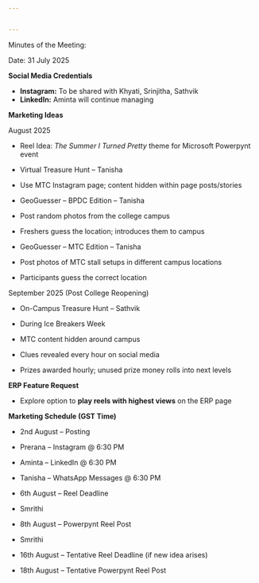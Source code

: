 ```yaml
---


---
```


<p>Minutes of the Meeting:</p>
<p>Date: 31 July 2025</p>
<p><strong>Social Media Credentials</strong></p>
<ul>
<li><strong>Instagram:</strong> To be shared with Khyati, Srinjitha, Sathvik</li>
<li><strong>LinkedIn:</strong> Aminta will continue managing</li>
</ul>
<p><strong>Marketing Ideas</strong></p>
<p>August 2025</p>
<ul>
<li>
<p>Reel Idea: <em>The Summer I Turned Pretty</em> theme for Microsoft Powerpynt event</p>
</li>
<li>
<p>Virtual Treasure Hunt – Tanisha</p>
</li>
<li>
<p>Use MTC Instagram page; content hidden within page posts/stories</p>
</li>
<li>
<p>GeoGuesser – BPDC Edition – Tanisha</p>
</li>
<li>
<p>Post random photos from the college campus</p>
</li>
<li>
<p>Freshers guess the location; introduces them to campus</p>
</li>
<li>
<p>GeoGuesser – MTC Edition – Tanisha</p>
</li>
<li>
<p>Post photos of MTC stall setups in different campus locations</p>
</li>
<li>
<p>Participants guess the correct location</p>
</li>
</ul>
<p>September 2025 (Post College Reopening)</p>
<ul>
<li>
<p>On-Campus Treasure Hunt – Sathvik</p>
</li>
<li>
<p>During Ice Breakers Week</p>
</li>
<li>
<p>MTC content hidden around campus</p>
</li>
<li>
<p>Clues revealed every hour on social media</p>
</li>
<li>
<p>Prizes awarded hourly; unused prize money rolls into next levels</p>
</li>
</ul>
<p><strong>ERP Feature Request</strong></p>
<ul>
<li>Explore option to <strong>play reels with highest views</strong> on the ERP page</li>
</ul>
<p><strong>Marketing Schedule (GST Time)</strong></p>
<ul>
<li>
<p>2nd August – Posting</p>
</li>
<li>
<p>Prerana – Instagram @ 6:30 PM</p>
</li>
<li>
<p>Aminta – LinkedIn @ 6:30 PM</p>
</li>
<li>
<p>Tanisha – WhatsApp Messages @ 6:30 PM</p>
</li>
<li>
<p>6th August – Reel Deadline</p>
</li>
<li>
<p>Smrithi</p>
</li>
<li>
<p>8th August – Powerpynt Reel Post</p>
</li>
<li>
<p>Smrithi</p>
</li>
<li>
<p>16th August – Tentative Reel Deadline (if new idea arises)</p>
</li>
<li>
<p>18th August – Tentative Powerpynt Reel Post</p>
</li>
</ul>

